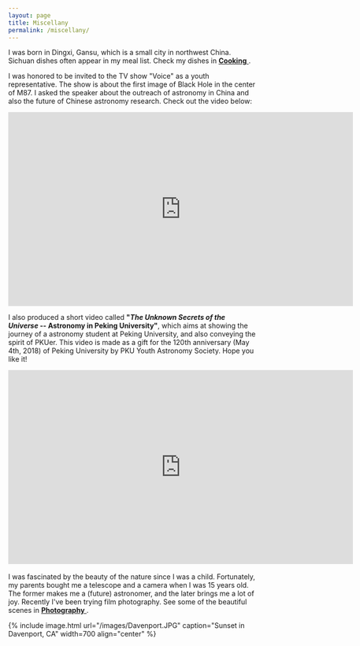 ```yaml
---
layout: page
title: Miscellany
permalink: /miscellany/
---
```

<!-- 
On my homepage, you can find more things than my research. I'm a big fan of any kinds of music, from Indian traditional tabla and sitar to Chopin and Rachmaninoff. Modern poetry, painting and photography also fascinate me. Let's enjoy <a href="https://astrojacobli.github.io//miscellany/art/"><strong>Art</strong></a> together! -->

I was born in Dingxi, Gansu, which is a small city in northwest China. Sichuan dishes often appear in my meal list. Check my dishes in <a href="https://astrojacobli.github.io//miscellany/cooking/"><strong>Cooking</strong> </a>.

I was honored to be invited to the TV show "Voice" as a youth representative. The show is about the first image of Black Hole in the center of M87. I asked the speaker about the outreach of astronomy in China and also the future of Chinese astronomy research. Check out the video below:
<center>
<iframe width="700" height="394" src="https://www.youtube.com/embed/57fJReQHdOg?start=2127" frameborder="0" allow="accelerometer; autoplay; encrypted-media; gyroscope; picture-in-picture" allowfullscreen></iframe>
</center>



I also produced a short video called <strong>"_The Unknown Secrets of the Universe_ -- Astronomy in Peking University"</strong>,  which aims at showing the journey of a astronomy student at Peking University, and also conveying the spirit of PKUer. This video is made as a gift for the 120th anniversary (May 4th, 2018) of Peking University by PKU Youth Astronomy Society. Hope you like it!
<center>
<iframe width="700" height="394" src="https://www.youtube.com/embed/MCqoVK0luso" frameborder="0" allow="accelerometer; autoplay; encrypted-media; gyroscope; picture-in-picture" allowfullscreen></iframe>
</center>
<br>
I was fascinated by the beauty of the nature since I was a child. Fortunately, my parents bought me a telescope and a camera when I was 15 years old. The former makes me a (future) astronomer, and the later brings me a lot of joy. Recently I've been trying film photography. See some of the beautiful scenes in <a href="https://astrojacobli.github.io//miscellany/photography/"><strong>Photography</strong> </a>.

{% include image.html url="/images/Davenport.JPG" caption="Sunset in Davenport, CA" width=700 align="center" %}

<br>
<!-- 
<center>
<div style='font-family: "Apple LiSung Light"'><font size="5">
Let us be lovers, we’ll marry our fortunes together <br>
I’ve got some real estate here in my bag <br>
So we bought a pack of cigarettes and Mrs. Wagner’s pies<br>
And we walked off to look for America<br>
Cathy, I said as we boarded a Greyhound in Pittsburgh<br>
Michigan seems like a dream to me now<br>
It took me four days to hitchhike from Saginaw<br>
I’ve gone to look for America<br>
<br>
Laughing on the bus, playing games with the faces<br>
She said the man in the gabardine suit was a spy<br>
I said, be careful, his bowtie is really a camera<br>
Toss me a cigarette, I think there’s one in my raincoat<br>
We smoked the last one an hour ago<br>
So I looked at the scenery<br>
She read her magazine<br>
And the moon rose over an open field<br>
<br>
Cathy, I’m lost, I said though I knew she was sleeping<br>
And I’m empty and aching and I don’t know why<br>
Counting the cars on the New Jersey Turnpike<br>
They’ve all come to look for America<br>
All come to look for America<br>
All come to look for America<br>
<br>
by Paul Simon, 1968
</font>
</div>
</center> -->